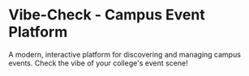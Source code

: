 # Vibe-Check - Campus Event Platform

A modern, interactive platform for discovering and managing campus events. Check the vibe of your college's event scene!